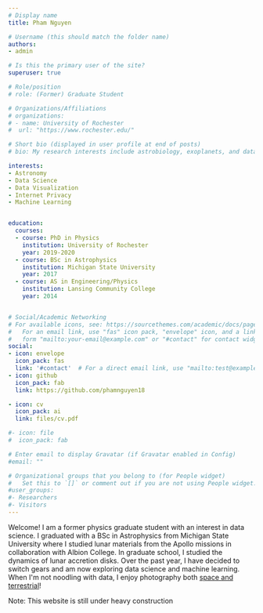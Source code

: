 ```yaml
---
# Display name
title: Pham Nguyen

# Username (this should match the folder name)
authors:
- admin

# Is this the primary user of the site?
superuser: true

# Role/position
# role: (Former) Graduate Student

# Organizations/Affiliations
# organizations:
# - name: University of Rochester
#  url: "https://www.rochester.edu/"

# Short bio (displayed in user profile at end of posts)
# bio: My research interests include astrobiology, exoplanets, and data science.

interests:
- Astronomy
- Data Science
- Data Visualization
- Internet Privacy
- Machine Learning


education:
  courses:
  - course: PhD in Physics
    institution: University of Rochester
    year: 2019-2020
  - course: BSc in Astrophysics
    institution: Michigan State University
    year: 2017
  - course: AS in Engineering/Physics
    institution: Lansing Community College
    year: 2014


# Social/Academic Networking
# For available icons, see: https://sourcethemes.com/academic/docs/page-builder/#icons
#   For an email link, use "fas" icon pack, "envelope" icon, and a link in the
#   form "mailto:your-email@example.com" or "#contact" for contact widget.
social:
- icon: envelope
  icon_pack: fas
  link: '#contact'  # For a direct email link, use "mailto:test@example.org".
- icon: github
  icon_pack: fab
  link: https://github.com/phamnguyen18

- icon: cv
  icon_pack: ai
  link: files/cv.pdf

#- icon: file
#  icon_pack: fab

# Enter email to display Gravatar (if Gravatar enabled in Config)
#email: ""

# Organizational groups that you belong to (for People widget)
#   Set this to `[]` or comment out if you are not using People widget.
#user_groups:
#- Researchers
#- Visitors
---
```


Welcome! I am a former physics graduate student with an interest in data science. I graduated with a BSc in Astrophysics from Michigan State University where I studied lunar materials from the Apollo missions in collaboration with Albion College. In graduate school, I studied the dynamics of lunar accretion disks. Over the past year, I have decided to switch gears and am now exploring data science and machine learning. When I'm not noodling with data, I enjoy photography both [space and terrestrial](https://pixelfed.social/LunaAndTerra)!   

Note: This website is still under heavy construction
